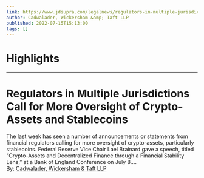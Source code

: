```yaml
---
link: https://www.jdsupra.com/legalnews/regulators-in-multiple-jurisdictions-6288441/
author: Cadwalader, Wickersham &amp; Taft LLP
published: 2022-07-15T15:13:00
tags: []
---
```

# Highlights


---
# Regulators in Multiple Jurisdictions Call for More Oversight of Crypto-Assets and Stablecoins
The last week has seen a number of announcements or statements from financial regulators calling for more oversight of crypto-assets, particularly stablecoins. Federal Reserve Vice Chair Lael Brainard gave a speech, titled “Crypto-Assets and Decentralized Finance through a Financial Stability Lens,” at a Bank of England Conference on July 8....  
By: [Cadwalader, Wickersham & Taft LLP](https://www.jdsupra.com/profile/cadwalader_wickersham_taft/)